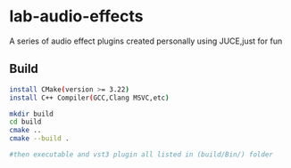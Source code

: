 # lab-audio-effects
A series of audio effect plugins created personally using JUCE,just for fun

## Build
```sh
install CMake(version >= 3.22)
install C++ Compiler(GCC,Clang MSVC,etc)

mkdir build
cd build
cmake ..
cmake --build .

#then executable and vst3 plugin all listed in (build/Bin/) folder 
```
